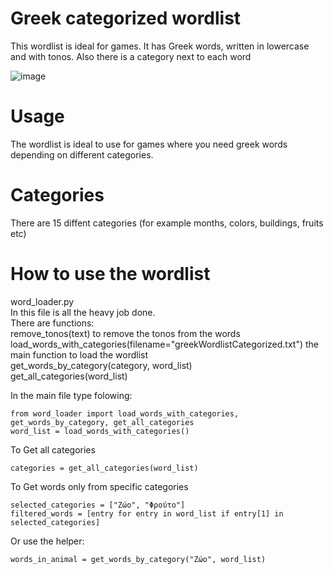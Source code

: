 # Greek categorized wordlist
This wordlist is ideal for games. It has Greek words, written in lowercase and with tonos. Also there is a category next to each word

![image](https://github.com/user-attachments/assets/f20b4f2f-527e-4471-8bd0-4eac06866b2a)


# Usage
The wordlist is ideal to use for games where you need greek words depending on different categories.

# Categories
There are 15 diffent categories (for example months, colors, buildings, fruits etc)

# How to use the wordlist
word_loader.py  
In this file is all the heavy job done.  
There are functions:  
remove_tonos(text) to remove the tonos from the words  
load_words_with_categories(filename="greekWordlistCategorized.txt") the main function to load the wordlist  
get_words_by_category(category, word_list)  
get_all_categories(word_list)  

In the main file type folowing:

`from word_loader import load_words_with_categories, get_words_by_category, get_all_categories`  
`word_list = load_words_with_categories()`

To Get all categories  

`categories = get_all_categories(word_list)`  

To Get words only from specific categories  

`selected_categories = ["Ζώο", "Φρούτο"]`  
`filtered_words = [entry for entry in word_list if entry[1] in selected_categories]`  

Or use the helper:  

`words_in_animal = get_words_by_category("Ζώο", word_list)`

